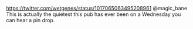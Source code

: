 https://twitter.com/wetgenes/status/1017065063495208961 @magic_bane This is actually the quietest this pub has ever been on a Wednesday you can hear a pin drop.